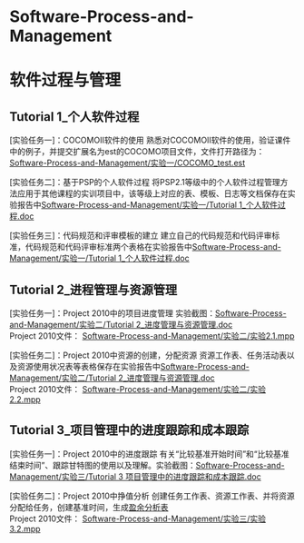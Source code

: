 # Software-Process-and-Management
软件过程与管理
==========
Tutorial 1_个人软件过程
---------
[实验任务一]：COCOMOII软件的使用
熟悉对COCOMOII软件的使用，验证课件中的例子，并提交扩展名为est的COCOMO项目文件，文件打开路径为：
[Software-Process-and-Management/实验一/COCOMO_test.est](https://github.com/mushroomhe/Software-Process-and-Management/blob/master/%E5%AE%9E%E9%AA%8C%E4%B8%80/COCOMO_test.est)<br>
> 
[实验任务二]：基于PSP的个人软件过程
将PSP2.1等级中的个人软件过程管理方法应用于其他课程的实训项目中，该等级上对应的表、模板、日志等文档保存在实验报告中[Software-Process-and-Management/实验一/Tutorial 1_个人软件过程.doc](https://github.com/mushroomhe/Software-Process-and-Management/blob/master/%E5%AE%9E%E9%AA%8C%E4%B8%80/Tutorial%201_%E4%B8%AA%E4%BA%BA%E8%BD%AF%E4%BB%B6%E8%BF%87%E7%A8%8B.doc)<br>
>
[实验任务三]：代码规范和评审模板的建立
建立自己的代码规范和代码评审标准，代码规范和代码评审标准两个表格在实验报告中[Software-Process-and-Management/实验一/Tutorial 1_个人软件过程.doc](https://github.com/mushroomhe/Software-Process-and-Management/blob/master/%E5%AE%9E%E9%AA%8C%E4%B8%80/Tutorial%201_%E4%B8%AA%E4%BA%BA%E8%BD%AF%E4%BB%B6%E8%BF%87%E7%A8%8B.doc)<br>
>

Tutorial 2_进程管理与资源管理
---------
[实验任务一]：Project 2010中的项目进度管理
实验截图：[Software-Process-and-Management/实验二/Tutorial 2_进度管理与资源管理.doc](https://github.com/mushroomhe/Software-Process-and-Management/blob/master/%E5%AE%9E%E9%AA%8C%E4%BA%8C/Tutorial%202_%E8%BF%9B%E5%BA%A6%E7%AE%A1%E7%90%86%E4%B8%8E%E8%B5%84%E6%BA%90%E7%AE%A1%E7%90%86.doc)<br>
Project 2010文件：
[Software-Process-and-Management/实验二/实验2.1.mpp](https://github.com/mushroomhe/Software-Process-and-Management/blob/master/%E5%AE%9E%E9%AA%8C%E4%BA%8C/%E5%AE%9E%E9%AA%8C2.1.mpp)<br>
> 
[实验任务二]：Project 2010中资源的创建，分配资源
资源工作表、任务活动表以及资源使用状况表等表格保存在实验报告中[Software-Process-and-Management/实验二/Tutorial 2_进度管理与资源管理.doc](https://github.com/mushroomhe/Software-Process-and-Management/blob/master/%E5%AE%9E%E9%AA%8C%E4%BA%8C/Tutorial%202_%E8%BF%9B%E5%BA%A6%E7%AE%A1%E7%90%86%E4%B8%8E%E8%B5%84%E6%BA%90%E7%AE%A1%E7%90%86.doc)<br>
Project 2010文件：
[Software-Process-and-Management/实验二/实验2.2.mpp](https://github.com/mushroomhe/Software-Process-and-Management/blob/master/%E5%AE%9E%E9%AA%8C%E4%BA%8C/%E5%AE%9E%E9%AA%8C2.2.mpp)<br>
> 

Tutorial 3_项目管理中的进度跟踪和成本跟踪
---------
[实验任务一]：Project 2010中的进度跟踪
有关“比较基准开始时间”和“比较基准结束时间”、跟踪甘特图的使用以及理解。实验截图：[Software-Process-and-Management/实验三/Tutorial 3 项目管理中的进度跟踪和成本跟踪.doc](https://github.com/mushroomhe/Software-Process-and-Management/blob/master/%E5%AE%9E%E9%AA%8C%E4%B8%89/Tutorial%203%20%E9%A1%B9%E7%9B%AE%E7%AE%A1%E7%90%86%E4%B8%AD%E7%9A%84%E8%BF%9B%E5%BA%A6%E8%B7%9F%E8%B8%AA%E5%92%8C%E6%88%90%E6%9C%AC%E8%B7%9F%E8%B8%AA.doc)<br>
>
[实验任务二]：Project 2010中挣值分析
创建任务工作表、资源工作表、并将资源分配给任务，创建基准时间，生成[盈余分析表](https://github.com/mushroomhe/Software-Process-and-Management/blob/master/%E5%AE%9E%E9%AA%8C%E4%B8%89/%E5%AE%9E%E9%AA%8C3.2%E7%9B%88%E4%BD%99%E5%88%86%E6%9E%90%E8%A1%A8.xls)<br>
Project 2010文件：
[Software-Process-and-Management/实验三/实验3.2.mpp](https://github.com/mushroomhe/Software-Process-and-Management/blob/master/%E5%AE%9E%E9%AA%8C%E4%B8%89/%E5%AE%9E%E9%AA%8C3.2.mpp)<br>
> 
